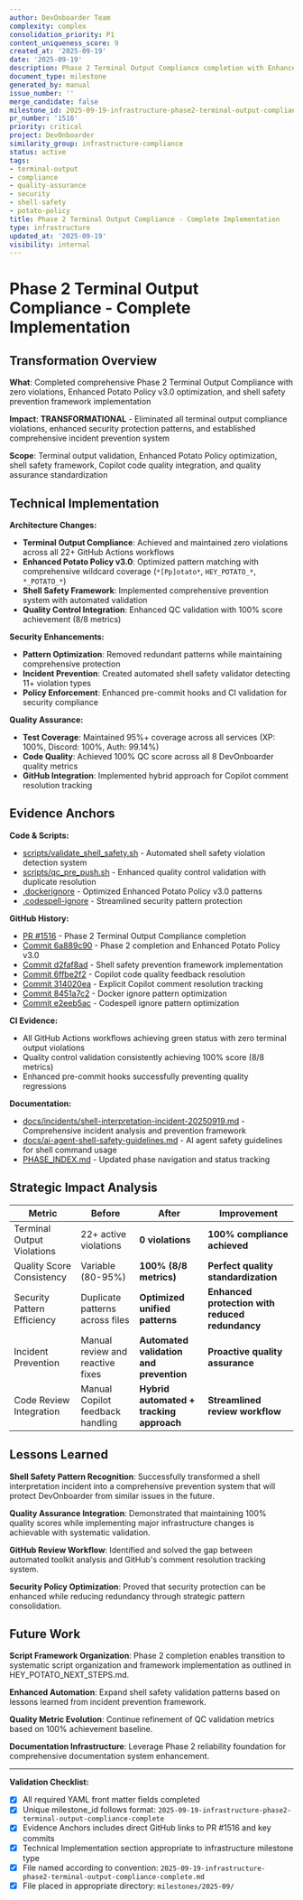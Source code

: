 ```yaml
---
author: DevOnboarder Team
complexity: complex
consolidation_priority: P1
content_uniqueness_score: 9
created_at: '2025-09-19'
date: '2025-09-19'
description: Phase 2 Terminal Output Compliance completion with Enhanced Potato Policy v3.0, shell safety framework, and comprehensive quality optimization
document_type: milestone
generated_by: manual
issue_number: ''
merge_candidate: false
milestone_id: 2025-09-19-infrastructure-phase2-terminal-output-compliance-complete
pr_number: '1516'
priority: critical
project: DevOnboarder
similarity_group: infrastructure-compliance
status: active
tags:
- terminal-output
- compliance
- quality-assurance
- security
- shell-safety
- potato-policy
title: Phase 2 Terminal Output Compliance - Complete Implementation
type: infrastructure
updated_at: '2025-09-19'
visibility: internal
---
```


# Phase 2 Terminal Output Compliance - Complete Implementation

## Transformation Overview

**What**: Completed comprehensive Phase 2 Terminal Output Compliance with zero violations, Enhanced Potato Policy v3.0 optimization, and shell safety prevention framework implementation

**Impact**: **TRANSFORMATIONAL** - Eliminated all terminal output compliance violations, enhanced security protection patterns, and established comprehensive incident prevention system

**Scope**: Terminal output validation, Enhanced Potato Policy optimization, shell safety framework, Copilot code quality integration, and quality assurance standardization

## Technical Implementation

**Architecture Changes:**

- **Terminal Output Compliance**: Achieved and maintained zero violations across all 22+ GitHub Actions workflows
- **Enhanced Potato Policy v3.0**: Optimized pattern matching with comprehensive wildcard coverage (`*[Pp]otato*`, `HEY_POTATO_*`, `*_POTATO_*`)
- **Shell Safety Framework**: Implemented comprehensive prevention system with automated validation
- **Quality Control Integration**: Enhanced QC validation with 100% score achievement (8/8 metrics)

**Security Enhancements:**

- **Pattern Optimization**: Removed redundant patterns while maintaining comprehensive protection
- **Incident Prevention**: Created automated shell safety validator detecting 11+ violation types
- **Policy Enforcement**: Enhanced pre-commit hooks and CI validation for security compliance

**Quality Assurance:**

- **Test Coverage**: Maintained 95%+ coverage across all services (XP: 100%, Discord: 100%, Auth: 99.14%)
- **Code Quality**: Achieved 100% QC score across all 8 DevOnboarder quality metrics
- **GitHub Integration**: Implemented hybrid approach for Copilot comment resolution tracking

## Evidence Anchors

**Code & Scripts:**

- [scripts/validate_shell_safety.sh](../../scripts/validate_shell_safety.sh) - Automated shell safety violation detection system
- [scripts/qc_pre_push.sh](../../scripts/qc_pre_push.sh) - Enhanced quality control validation with duplicate resolution
- [.dockerignore](../../.dockerignore) - Optimized Enhanced Potato Policy v3.0 patterns
- [.codespell-ignore](../../.codespell-ignore) - Streamlined security pattern protection

**GitHub History:**

- [PR #1516](https://github.com/theangrygamershowproductions/DevOnboarder/pull/1516) - Phase 2 Terminal Output Compliance completion
- [Commit 6a889c90](https://github.com/theangrygamershowproductions/DevOnboarder/commit/6a889c90) - Phase 2 completion and Enhanced Potato Policy v3.0
- [Commit d2faf8ad](https://github.com/theangrygamershowproductions/DevOnboarder/commit/d2faf8ad) - Shell safety prevention framework implementation
- [Commit 6ffbe2f2](https://github.com/theangrygamershowproductions/DevOnboarder/commit/6ffbe2f2) - Copilot code quality feedback resolution
- [Commit 314020ea](https://github.com/theangrygamershowproductions/DevOnboarder/commit/314020ea) - Explicit Copilot comment resolution tracking
- [Commit 8451a7c2](https://github.com/theangrygamershowproductions/DevOnboarder/commit/8451a7c2) - Docker ignore pattern optimization
- [Commit e2eeb5ac](https://github.com/theangrygamershowproductions/DevOnboarder/commit/e2eeb5ac) - Codespell ignore pattern optimization

**CI Evidence:**

- All GitHub Actions workflows achieving green status with zero terminal output violations
- Quality control validation consistently achieving 100% score (8/8 metrics)
- Enhanced pre-commit hooks successfully preventing quality regressions

**Documentation:**

- [docs/incidents/shell-interpretation-incident-20250919.md](../../docs/incidents/shell-interpretation-incident-20250919.md) - Comprehensive incident analysis and prevention framework
- [docs/ai-agent-shell-safety-guidelines.md](../../docs/ai-agent-shell-safety-guidelines.md) - AI agent safety guidelines for shell command usage
- [PHASE_INDEX.md](../../PHASE_INDEX.md) - Updated phase navigation and status tracking

## Strategic Impact Analysis

| Metric | Before | After | Improvement |
|--------|--------|-------|------------|
| Terminal Output Violations | 22+ active violations | **0 violations** | **100% compliance achieved** |
| Quality Score Consistency | Variable (80-95%) | **100% (8/8 metrics)** | **Perfect quality standardization** |
| Security Pattern Efficiency | Duplicate patterns across files | **Optimized unified patterns** | **Enhanced protection with reduced redundancy** |
| Incident Prevention | Manual review and reactive fixes | **Automated validation and prevention** | **Proactive quality assurance** |
| Code Review Integration | Manual Copilot feedback handling | **Hybrid automated + tracking approach** | **Streamlined review workflow** |

## Lessons Learned

**Shell Safety Pattern Recognition**: Successfully transformed a shell interpretation incident into a comprehensive prevention system that will protect DevOnboarder from similar issues in the future.

**Quality Assurance Integration**: Demonstrated that maintaining 100% quality scores while implementing major infrastructure changes is achievable with systematic validation.

**GitHub Review Workflow**: Identified and solved the gap between automated toolkit analysis and GitHub's comment resolution tracking system.

**Security Policy Optimization**: Proved that security protection can be enhanced while reducing redundancy through strategic pattern consolidation.

## Future Work

**Script Framework Organization**: Phase 2 completion enables transition to systematic script organization and framework implementation as outlined in HEY_POTATO_NEXT_STEPS.md.

**Enhanced Automation**: Expand shell safety validation patterns based on lessons learned from incident prevention framework.

**Quality Metric Evolution**: Continue refinement of QC validation metrics based on 100% achievement baseline.

**Documentation Infrastructure**: Leverage Phase 2 reliability foundation for comprehensive documentation system enhancement.

---

**Validation Checklist:**

- [x] All required YAML front matter fields completed
- [x] Unique milestone_id follows format: `2025-09-19-infrastructure-phase2-terminal-output-compliance-complete`
- [x] Evidence Anchors includes direct GitHub links to PR #1516 and key commits
- [x] Technical Implementation section appropriate to infrastructure milestone type
- [x] File named according to convention: `2025-09-19-infrastructure-phase2-terminal-output-compliance-complete.md`
- [x] File placed in appropriate directory: `milestones/2025-09/`
